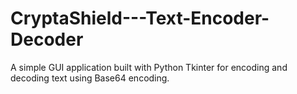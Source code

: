# CryptaShield---Text-Encoder-Decoder

A simple GUI application built with Python Tkinter for encoding and decoding text using Base64 encoding.

